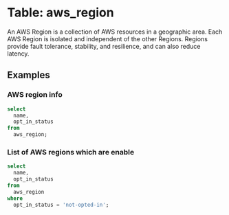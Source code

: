 # Table: aws_region

An AWS Region is a collection of AWS resources in a geographic area. Each AWS Region is isolated and independent of the other Regions. Regions provide fault tolerance, stability, and resilience, and can also reduce latency.

## Examples

### AWS region info

```sql
select
  name,
  opt_in_status
from
  aws_region;
```


### List of AWS regions which are enable

```sql
select
  name,
  opt_in_status
from
  aws_region
where
  opt_in_status = 'not-opted-in';
```
